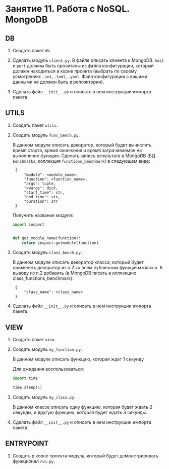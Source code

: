 # Занятие 11. Работа с NoSQL. MongoDB

## DB

1. Создать пакет ```db```.
2. Сделать модуль ```client.py```. В файле описать клиента к MongoDB. ```host``` и ```port``` должны быть прочитаны из
   файла конфигурации, который должен находиться в корне проекта
   (выбрать по своему усмотрению: ```.ini```, ```.toml```, ```.yaml```. Файл конфигурации с вашими данными не должен
   быть в репозитории).

3. Сделать файл ```__init__.py``` и описать в нем инструкции импорта пакета.

## UTILS

1. Создать пакет ```utils```.
2. Создать модуль ```func_bench.py```.

   В данном модуле описать декоратор, который будет вычислять время старта, время окончания и время затрачиваемое на
   выполнение функции. Сделать запись результата в MongoDB (БД ```benchmarks```, коллекция ```functions_benchmark```) в
   следующем виде:

        {
            "module": <module_name>,
            "function": <function_name>,
            "args": tuple,
            "kwargs": dict,
            "start_time": str,
            "end_time": str,
            "duration": str
        }

   Получить название модуля:

    ```python
    import inspect
    
    
    def get_module_name(function):
        return inspect.getmodule(function)
    ```

3. Создать модуль ```class_bench.py```.

   В данном модуле описать декоратор класса, который будет применять декоратор из п.2 ко всем публичным функциям класса.
   К выводу из п.2 добавить (в MongoDB писать в коллекцию class_functions_benchmark):

        {
            "class_name": <class_name>
        }

4. Сделать файл ```__init__.py``` и описать в нем инструкции импорта пакета.

## VIEW

1. Создать пакет ```view```.
2. Создать модуль ```my_function.py```.

   В данном модуле описать функцию, которая ждет 1 секунду

   Для ожидания воспользоваться:

    ```python
    import time
    
    time.sleep(1)
    ```

3. Создать модуль ```my_class.py```.

   В данном классе описать одну функцию, которая будет ждать 2 секунды, и другую функцию, которая будет ждать 3 секунды.

4. Сделать файл ```__init__.py``` и описать в нем инструкции импорта пакета.

## ENTRYPOINT

1. Создать в корне проекта модуль, который будет демонстрировать функционал ```run.py```.
